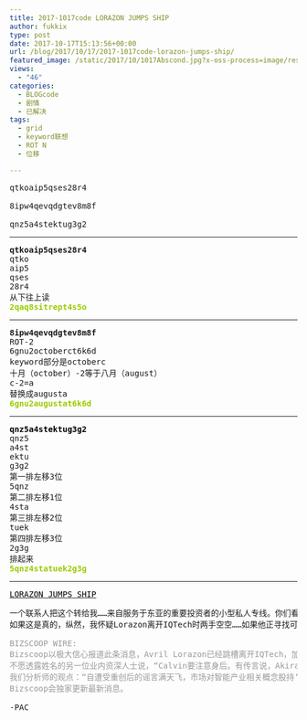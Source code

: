 ```yaml
---
title: 2017-1017code LORAZON JUMPS SHIP
author: fukkix
type: post
date: 2017-10-17T15:13:56+00:00
url: /blog/2017/10/17/2017-1017code-lorazon-jumps-ship/
featured_image: /static/2017/10/1017Abscond.jpg?x-oss-process=image/resize,m_fill,w_700,h_220
views:
  - "46"
categories:
  - BLOGcode
  - 剧情
  - 已解决
tags:
  - grid
  - keyword联想
  - ROT N
  - 位移

---
```

<pre>qtkoaip5qses28r4

8ipw4qevqdgtev8m8f

qnz5a4stektug3g2
<!--more--></pre>

* * *

<pre><strong>qtkoaip5qses28r4
</strong>qtko
aip5
qses
28r4
从下往上读<strong>
<span style="color: #99cc00;">2qaq8sitrept4s5o</span></strong></pre>

* * *

<pre><strong>8ipw4qevqdgtev8m8f
</strong>ROT-2
6gnu2octoberct6k6d
keyword部分是octoberc 
十月（october）-2等于八月（august）
c-2=a
替换成augusta<strong>
<span style="color: #99cc00;">6gnu2augustat6k6d</span></strong></pre>

* * *

<pre><strong><span style="color: #99cc00;"><span style="color: #000000;">qnz5a4stektug3g2</span>
</span></strong>qnz5
a4st
ektu
g3g2
第一排左移3位
5qnz
第二排左移1位
4sta
第三排左移2位
tuek
第四排左移3位
2g3g
排起来<strong>
<span style="color: #99cc00;">5qnz4statuek2g3g</span></strong></pre>

* * *

<pre><a href="http://investigate.ingress.com/2017/10/17/lorazon-jumps-ship/"><span style="color: #000000;">LORAZON JUMPS SHIP</span></a><strong>
</strong></pre>

<pre>一个联系人把这个转给我……来自服务于东亚的重要投资者的小型私人专线。你们看看有什么可以用到的……
如果这是真的，纵然，我怀疑Lorazon离开IQTech时两手空空……如果他正寻找可以软着陆的下家，他会需要一点甜头。

<span style="color: #999999;">BIZSCOOP WIRE: </span>
<span style="color: #999999;">Bizscoop以极大信心报道此条消息，Avril Lorazon已经跳槽离开IQTech，加入了Hulong环球的前沿研究部门（Forward Research Division）。据悉因为这次离职， Ezekiel Calvin目前成为了IQtech的代理人。“Calvin和Lorazon的关系一直让人苦恼。”一名业内人士说，“这一点都不奇怪。我不认为新闻会对IQTech的股价有多大影响，毕竟和国情局在NL1331的采购交易上已经遭受损失了，这本身是由于他们的公关大师Ken Owen被谋杀引起的震荡。”</span>
<span style="color: #999999;">不愿透露姓名的另一位业内资深人士说，“Calvin要注意身后。有传言说，Akira Tsukasa正在准备坐上IQTech的龙椅，理由是她善意接手了NLPRIME项目。具有讽刺意味的是，2011年Calvin还在领导Niantic项目的时候发起的这个项目。”</span>
<span style="color: #999999;">我们分析师的观点：“自遭受重创后的谣言满天飞，市场对智能产业相关概念股持‘观望态度’。”私人智能领域近二十年来一直很可靠，所以没人期待大冲突，尽管最近发生的事件和谣言表示相关重要角色正被密切关注。</span>
<span style="color: #999999;">Bizscoop会独家更新最新消息。</span>

-PAC</pre>